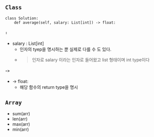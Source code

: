 
## `Class`
```python3
class Solution:
    def average(self, salary: List[int]) -> float:
```
#### ` :  `
- salary : List[int]
  - 인자의 tyep을 명시하는 뿐 실제로 다를 수 도 있다.
  - > 인자로 salary 이라는 인자로 들어왔고 list 형태이며  int  type이다

#### ` -> `
- -> float:
  - 해당 함수의 return type을 명시   
  


## `Array`
- sum(arr)
- len(arr)
- max(arr)
- min(arr)
